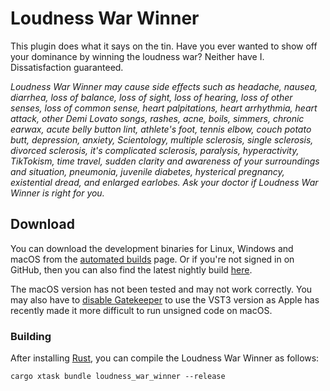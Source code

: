 # Loudness War Winner

This plugin does what it says on the tin. Have you ever wanted to show off your
dominance by winning the loudness war? Neither have I. Dissatisfaction
guaranteed.

_Loudness War Winner may cause side effects such as headache, nausea, diarrhea,
loss of balance, loss of sight, loss of hearing, loss of other senses, loss of
common sense, heart palpitations, heart arrhythmia, heart attack, other Demi
Lovato songs, rashes, acne, boils, simmers, chronic earwax, acute belly button
lint, athlete's foot, tennis elbow, couch potato butt, depression, anxiety,
Scientology, multiple sclerosis, single sclerosis, divorced sclerosis, it's
complicated sclerosis, paralysis, hyperactivity, TikTokism, time travel, sudden
clarity and awareness of your surroundings and situation, pneumonia, juvenile
diabetes, hysterical pregnancy, existential dread, and enlarged earlobes. Ask
your doctor if Loudness War Winner is right for you._

## Download

You can download the development binaries for Linux, Windows and macOS from the
[automated
builds](https://github.com/robbert-vdh/nih-plug/actions/workflows/build.yml?query=branch%3Amaster)
page. Or if you're not signed in on GitHub, then you can also find the latest nightly
build [here](https://nightly.link/robbert-vdh/nih-plug/workflows/build/master).

The macOS version has not been tested and may not work correctly. You may also
have to [disable Gatekeeper](https://disable-gatekeeper.github.io/) to use the
VST3 version as Apple has recently made it more difficult to run unsigned code
on macOS.

### Building

After installing [Rust](https://rustup.rs/), you can compile the Loudness War
Winner as follows:

```shell
cargo xtask bundle loudness_war_winner --release
```
